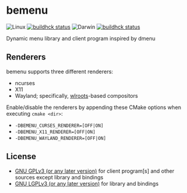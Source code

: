 bemenu
======

![Linux](http://build.cloudef.pw/platform/linux.svg) [![buildhck status](http://build.cloudef.pw/build/bemenu/master/linux%20x86_64/current/status.svg)](http://build.cloudef.pw/build/bemenu/master/linux%20x86_64)
![Darwin](http://build.cloudef.pw/platform/darwin.svg) [![buildhck status](http://build.cloudef.pw/build/bemenu/master/darwin%20x86_64/current/status.svg)](http://build.cloudef.pw/build/bemenu/master/darwin%20x86_64)

Dynamic menu library and client program inspired by dmenu

## Renderers

bemenu supports three different renderers:

- ncurses
- X11
- Wayland; specifically, [wlroots](https://github.com/swaywm/wlroots)-based compositors

Enable/disable the renderers by appending these CMake options when executing `cmake <dir>`:

- `-DBEMENU_CURSES_RENDERER=[OFF|ON]`
- `-DBEMENU_X11_RENDERER=[OFF|ON]`
- `-DBEMENU_WAYLAND_RENDERER=[OFF|ON]`

## License
* [GNU GPLv3 (or any later version)](LICENSE-CLIENT) for client program[s] and
  other sources except library and bindings
* [GNU LGPLv3 (or any later version)](LICENSE-LIB) for library and bindings
